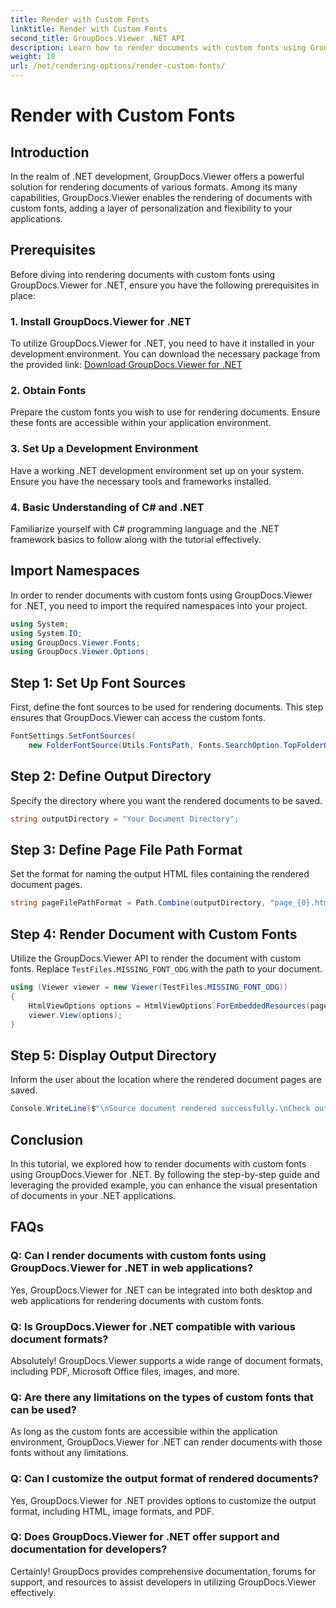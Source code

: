 ```yaml
---
title: Render with Custom Fonts
linktitle: Render with Custom Fonts
second_title: GroupDocs.Viewer .NET API
description: Learn how to render documents with custom fonts using GroupDocs.Viewer for .NET. Enhance visual presentations effortlessly.
weight: 18
url: /net/rendering-options/render-custom-fonts/
---
```


# Render with Custom Fonts

## Introduction
In the realm of .NET development, GroupDocs.Viewer offers a powerful solution for rendering documents of various formats. Among its many capabilities, GroupDocs.Viewer enables the rendering of documents with custom fonts, adding a layer of personalization and flexibility to your applications.
## Prerequisites
Before diving into rendering documents with custom fonts using GroupDocs.Viewer for .NET, ensure you have the following prerequisites in place:
### 1. Install GroupDocs.Viewer for .NET
To utilize GroupDocs.Viewer for .NET, you need to have it installed in your development environment. You can download the necessary package from the provided link:
[Download GroupDocs.Viewer for .NET](https://releases.groupdocs.com/viewer/net/)
### 2. Obtain Fonts
Prepare the custom fonts you wish to use for rendering documents. Ensure these fonts are accessible within your application environment.
### 3. Set Up a Development Environment
Have a working .NET development environment set up on your system. Ensure you have the necessary tools and frameworks installed.
### 4. Basic Understanding of C# and .NET
Familiarize yourself with C# programming language and the .NET framework basics to follow along with the tutorial effectively.

## Import Namespaces
In order to render documents with custom fonts using GroupDocs.Viewer for .NET, you need to import the required namespaces into your project.

```csharp
using System;
using System.IO;
using GroupDocs.Viewer.Fonts;
using GroupDocs.Viewer.Options;
```

## Step 1: Set Up Font Sources
First, define the font sources to be used for rendering documents. This step ensures that GroupDocs.Viewer can access the custom fonts.
```csharp
FontSettings.SetFontSources(
    new FolderFontSource(Utils.FontsPath, Fonts.SearchOption.TopFolderOnly));
```
## Step 2: Define Output Directory
Specify the directory where you want the rendered documents to be saved.
```csharp
string outputDirectory = "Your Document Directory";
```
## Step 3: Define Page File Path Format
Set the format for naming the output HTML files containing the rendered document pages.
```csharp
string pageFilePathFormat = Path.Combine(outputDirectory, "page_{0}.html");
```
## Step 4: Render Document with Custom Fonts
Utilize the GroupDocs.Viewer API to render the document with custom fonts. Replace `TestFiles.MISSING_FONT_ODG` with the path to your document.
```csharp
using (Viewer viewer = new Viewer(TestFiles.MISSING_FONT_ODG))
{
    HtmlViewOptions options = HtmlViewOptions.ForEmbeddedResources(pageFilePathFormat);
    viewer.View(options);
}
```
## Step 5: Display Output Directory
Inform the user about the location where the rendered document pages are saved.
```csharp
Console.WriteLine($"\nSource document rendered successfully.\nCheck output in {outputDirectory}.");
```

## Conclusion
In this tutorial, we explored how to render documents with custom fonts using GroupDocs.Viewer for .NET. By following the step-by-step guide and leveraging the provided example, you can enhance the visual presentation of documents in your .NET applications.
## FAQs
### Q: Can I render documents with custom fonts using GroupDocs.Viewer for .NET in web applications?
Yes, GroupDocs.Viewer for .NET can be integrated into both desktop and web applications for rendering documents with custom fonts.
### Q: Is GroupDocs.Viewer for .NET compatible with various document formats?
Absolutely! GroupDocs.Viewer supports a wide range of document formats, including PDF, Microsoft Office files, images, and more.
### Q: Are there any limitations on the types of custom fonts that can be used?
As long as the custom fonts are accessible within the application environment, GroupDocs.Viewer for .NET can render documents with those fonts without any limitations.
### Q: Can I customize the output format of rendered documents?
Yes, GroupDocs.Viewer for .NET provides options to customize the output format, including HTML, image formats, and PDF.
### Q: Does GroupDocs.Viewer for .NET offer support and documentation for developers?
Certainly! GroupDocs provides comprehensive documentation, forums for support, and resources to assist developers in utilizing GroupDocs.Viewer effectively.
